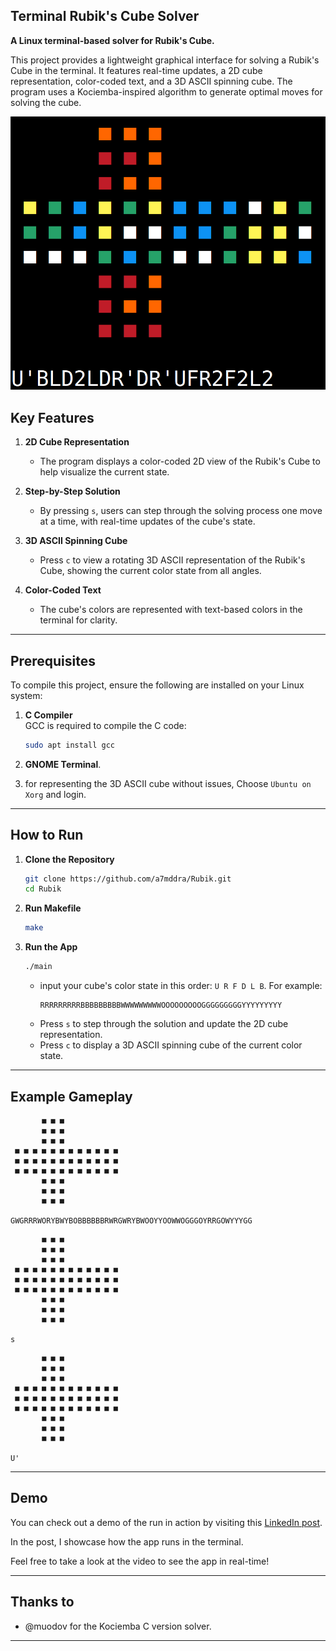 ## Terminal Rubik's Cube Solver

**A Linux terminal-based solver for Rubik's Cube.**

This project provides a lightweight graphical interface for solving a Rubik's Cube in the terminal. It features real-time updates, a 2D cube representation, color-coded text, and a 3D ASCII spinning cube.
The program uses a Kociemba-inspired algorithm to generate optimal moves for solving the cube.


![App Screenshot](terminal/img.png)

## **Key Features**

1. **2D Cube Representation**
   - The program displays a color-coded 2D view of the Rubik's Cube to help visualize the current state.
  
2. **Step-by-Step Solution**
   - By pressing `s`, users can step through the solving process one move at a time, with real-time updates of the cube's state.

3. **3D ASCII Spinning Cube**
   - Press `c` to view a rotating 3D ASCII representation of the Rubik's Cube, showing the current color state from all angles.

4. **Color-Coded Text**
   - The cube's colors are represented with text-based colors in the terminal for clarity.

---

## **Prerequisites**

To compile this project, ensure the following are installed on your Linux system:


1. **C Compiler**  
   GCC is required to compile the C code:  
   ```bash
   sudo apt install gcc
   ```

2. **GNOME Terminal**.
   
3. for representing the 3D ASCII cube without issues, Choose `Ubuntu on Xorg` and login.


---

## **How to Run**

1. **Clone the Repository**
   ```bash
   git clone https://github.com/a7mddra/Rubik.git
   cd Rubik
   ```

2. **Run Makefile**
   ```bash
   make
   ```

3. **Run the App**
   ```bash
   ./main
   ```

   - input your cube's color state in this order: `U R F D L B`. For example:
     ```
     RRRRRRRRRBBBBBBBBBWWWWWWWWWOOOOOOOOOGGGGGGGGGYYYYYYYYY
     ```
   - Press `s` to step through the solution and update the 2D cube representation.
   - Press `c` to display a 3D ASCII spinning cube of the current color state.

---

## **Example Gameplay**

```
       ■ ■ ■
       ■ ■ ■
       ■ ■ ■
 ■ ■ ■ ■ ■ ■ ■ ■ ■ ■ ■ ■ 
 ■ ■ ■ ■ ■ ■ ■ ■ ■ ■ ■ ■ 
 ■ ■ ■ ■ ■ ■ ■ ■ ■ ■ ■ ■ 
       ■ ■ ■
       ■ ■ ■
       ■ ■ ■

GWGRRRWORYBWYBOBBBBBBRWRGWRYBWOOYYOOWWOGGGOYRRGOWYYYGG
```
```
       ■ ■ ■
       ■ ■ ■
       ■ ■ ■
 ■ ■ ■ ■ ■ ■ ■ ■ ■ ■ ■ ■ 
 ■ ■ ■ ■ ■ ■ ■ ■ ■ ■ ■ ■ 
 ■ ■ ■ ■ ■ ■ ■ ■ ■ ■ ■ ■ 
       ■ ■ ■
       ■ ■ ■
       ■ ■ ■

s
```
```
       ■ ■ ■
       ■ ■ ■
       ■ ■ ■
 ■ ■ ■ ■ ■ ■ ■ ■ ■ ■ ■ ■ 
 ■ ■ ■ ■ ■ ■ ■ ■ ■ ■ ■ ■ 
 ■ ■ ■ ■ ■ ■ ■ ■ ■ ■ ■ ■ 
       ■ ■ ■
       ■ ■ ■
       ■ ■ ■

U'
```

---

## **Demo**

You can check out a demo of the run in action by visiting this [LinkedIn post]().

In the post, I showcase how the app runs in the terminal.

Feel free to take a look at the video to see the app in real-time!

---

## Thanks to

- @muodov for the Kociemba C version solver.

---